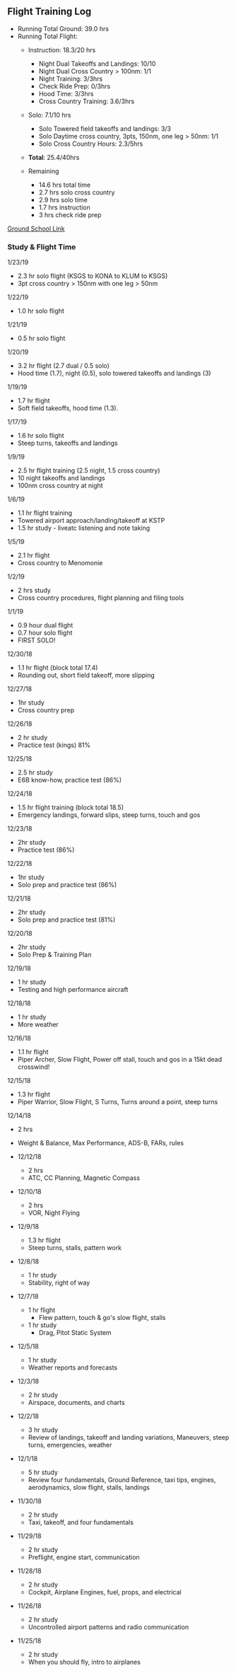 ## Flight Training Log

* Running Total Ground: 39.0 hrs
* Running Total Flight: 
  * Instruction: 18.3/20 hrs
    * Night Dual Takeoffs and Landings: 10/10
    * Night Dual Cross Country > 100nm: 1/1
    * Night Training: 3/3hrs
    * Check Ride Prep: 0/3hrs
    * Hood Time: 3/3hrs
    * Cross Country Training: 3.6/3hrs
  * Solo: 7.1/10 hrs
    * Solo Towered field takeoffs and landings: 3/3
    * Solo Daytime cross country, 3pts, 150nm, one leg > 50nm: 1/1
    * Solo Cross Country Hours: 2.3/5hrs
  * **Total**: 25.4/40hrs

  * Remaining
    * 14.6 hrs total time
    * 2.7 hrs solo cross country
    * 2.9 hrs solo time
    * 1.7 hrs instruction
    * 3 hrs check ride prep


[Ground School Link](https://courses2.sportys.com/training/course/rendervideotraining?view=Course%2FvideoTraining.html)

### Study & Flight Time
1/23/19
* 2.3 hr solo flight (KSGS to KONA to KLUM to KSGS)
* 3pt cross country > 150nm with one leg > 50nm

1/22/19
* 1.0 hr solo flight

1/21/19
* 0.5 hr solo flight

1/20/19
* 3.2 hr flight (2.7 dual / 0.5 solo)
* Hood time (1.7), night (0.5), solo towered takeoffs and landings (3)

1/19/19
* 1.7 hr flight
* Soft field takeoffs, hood time (1.3).

1/17/19
* 1.6 hr solo flight
* Steep turns, takeoffs and landings

1/9/19
* 2.5 hr flight training (2.5 night, 1.5 cross country)
* 10 night takeoffs and landings
* 100nm cross country at night

1/6/19
* 1.1 hr flight training
* Towered airport approach/landing/takeoff at KSTP
* 1.5 hr study - liveatc listening and note taking

1/5/19
  * 2.1 hr flight
  * Cross country to Menomonie

1/2/19
  * 2 hrs study
  * Cross country procedures, flight planning and filing tools

1/1/19
  * 0.9 hour dual flight
  * 0.7 hour solo flight
  * FIRST SOLO!

12/30/18
  * 1.1 hr flight (block total 17.4)
  * Rounding out, short field takeoff, more slipping

12/27/18
  * 1hr study
  * Cross country prep

12/26/18
  * 2 hr study
  * Practice test (kings) 81%

12/25/18
  * 2.5 hr study
  * E6B know-how, practice test (86%)

12/24/18
  * 1.5 hr flight training (block total 18.5)
  * Emergency landings, forward slips, steep turns, touch and gos

12/23/18
  * 2hr study
  * Practice test (86%)

12/22/18
  * 1hr study
  * Solo prep and practice test (86%)

12/21/18
  * 2hr study
  * Solo prep and practice test (81%)

12/20/18
  * 2hr study
  * Solo Prep & Training Plan

12/19/18
  * 1 hr study
  * Testing and high performance aircraft

12/18/18
  * 1 hr study
  * More weather

12/16/18
  * 1.1 hr flight
  * Piper Archer, Slow Flight, Power off stall, touch and gos in a 15kt dead crosswind!

12/15/18
  * 1.3 hr flight
  * Piper Warrior, Slow Flight, S Turns, Turns around a point, steep turns

12/14/18
  * 2 hrs
  * Weight & Balance, Max Performance, ADS-B, FARs, rules

* 12/12/18
  * 2 hrs
  * ATC, CC Planning, Magnetic Compass

* 12/10/18
  * 2 hrs
  * VOR, Night Flying

* 12/9/18
  * 1.3 hr flight
  * Steep turns, stalls, pattern work

* 12/8/18
  * 1 hr study
  * Stability, right of way

* 12/7/18
  * 1 hr flight
    * Flew pattern, touch & go's slow flight, stalls
  * 1 hr study
    * Drag, Pitot Static System

* 12/5/18
  * 1 hr study
  * Weather reports and forecasts

* 12/3/18
  * 2 hr study
  * Airspace, documents, and charts

* 12/2/18
  * 3 hr study
  * Review of landings, takeoff and landing variations, Maneuvers, steep turns, emergencies, weather

* 12/1/18
  * 5 hr study
  * Review four fundamentals, Ground Reference, taxi tips, engines, aerodynamics, slow flight, stalls, landings

* 11/30/18
  * 2 hr study
  * Taxi, takeoff, and four fundamentals

* 11/29/18
  * 2 hr study
  * Preflight, engine start, communication

* 11/28/18
  * 2 hr study
  * Cockpit, Airplane Engines, fuel, props, and electrical

* 11/26/18
  * 2 hr study
  * Uncontrolled airport patterns and radio communication

* 11/25/18
  * 2 hr study
  * When you should fly, intro to airplanes